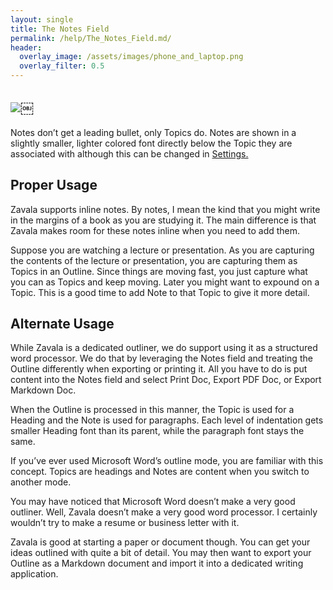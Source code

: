 ```yaml
---
layout: single
title: The Notes Field
permalink: /help/The_Notes_Field.md/
header:
  overlay_image: /assets/images/phone_and_laptop.png
  overlay_filter: 0.5
---
```




## ![](/assets/images/help/F65AD672-ED7D-4F95-8A3D-DA6F6F33E413.png)￼

Notes don’t get a leading bullet, only Topics do. Notes are shown in a slightly smaller, lighter colored font directly below the Topic they are associated with although this can be changed in [Settings.](Settings.md) 

## Proper Usage

Zavala supports inline notes. By notes, I mean the kind that you might write in the margins of a book as you are studying it. The main difference is that Zavala makes room for these notes inline when you need to add them.

Suppose you are watching a lecture or presentation. As you are capturing the contents of the lecture or presentation, you are capturing them as Topics in an Outline. Since things are moving fast, you just capture what you can as Topics and keep moving. Later you might want to expound on a Topic. This is a good time to add Note to that Topic to give it more detail.

## Alternate Usage

While Zavala is a dedicated outliner, we do support using it as a structured word processor. We do that by leveraging the Notes field and treating the Outline differently when exporting or printing it. All you have to do is put content into the Notes field and select Print Doc, Export PDF Doc, or Export Markdown Doc.

When the Outline is processed in this manner, the Topic is used for a Heading and the Note is used for paragraphs. Each level of indentation gets smaller Heading font than its parent, while the paragraph font stays the same.

If you’ve ever used Microsoft Word’s outline mode, you are familiar with this concept. Topics are headings and Notes are content when you switch to another mode.

You may have noticed that Microsoft Word doesn’t make a very good outliner. Well, Zavala doesn’t make a very good word processor. I certainly wouldn’t try to make a resume or business letter with it.

Zavala is good at starting a paper or document though. You can get your ideas outlined with quite a bit of detail. You may then want to export your Outline as a Markdown document and import it into a dedicated writing application.